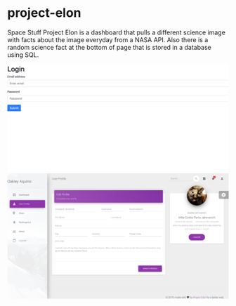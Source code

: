 # project-elon
Space Stuff
Project Elon is a dashboard that pulls a different science image with facts about the image everyday from a NASA API. Also there is a random science fact at the bottom of page that is stored in a database using SQL.


<img src="/screenshots/Screen Shot 2019-06-01 at 10.59.15 AM.png">
<img src="/screenshots/Screen Shot 2019-06-01 at 10.59.54 AM.png">
